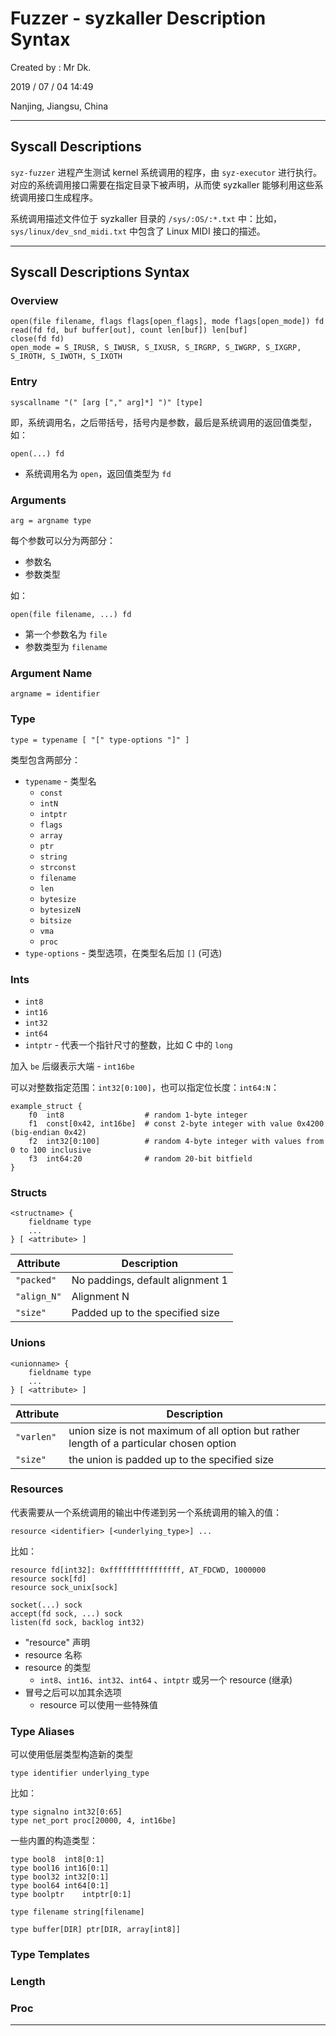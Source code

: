 # Fuzzer - syzkaller Description Syntax

Created by : Mr Dk.

2019 / 07 / 04 14:49

Nanjing, Jiangsu, China

---

## Syscall Descriptions

`syz-fuzzer` 进程产生测试 kernel 系统调用的程序，由 `syz-executor` 进行执行。对应的系统调用接口需要在指定目录下被声明，从而使 syzkaller 能够利用这些系统调用接口生成程序。

系统调用描述文件位于 syzkaller 目录的 `/sys/:OS/:*.txt` 中：比如，`sys/linux/dev_snd_midi.txt` 中包含了 Linux MIDI 接口的描述。

---

## Syscall Descriptions Syntax

### Overview

```
open(file filename, flags flags[open_flags], mode flags[open_mode]) fd
read(fd fd, buf buffer[out], count len[buf]) len[buf]
close(fd fd)
open_mode = S_IRUSR, S_IWUSR, S_IXUSR, S_IRGRP, S_IWGRP, S_IXGRP, S_IROTH, S_IWOTH, S_IXOTH
```

### Entry

```
syscallname "(" [arg ["," arg]*] ")" [type]
```

即，系统调用名，之后带括号，括号内是参数，最后是系统调用的返回值类型，如：

```
open(...) fd
```

* 系统调用名为 `open`，返回值类型为 `fd`

### Arguments

```
arg = argname type
```

每个参数可以分为两部分：

* 参数名
* 参数类型

如：

```
open(file filename, ...) fd
```

* 第一个参数名为 `file`
* 参数类型为 `filename`

### Argument Name

```
argname = identifier
```

### Type

```
type = typename [ "[" type-options "]" ]
```

类型包含两部分：

* `typename` - 类型名
  * `const`
  * `intN`
  * `intptr`
  * `flags`
  * `array`
  * `ptr`
  * `string`
  * `strconst`
  * `filename`
  * `len`
  * `bytesize`
  * `bytesizeN`
  * `bitsize`
  * `vma`
  * `proc`
* `type-options` - 类型选项，在类型名后加 `[]` (可选)

### Ints

* `int8`
* `int16`
* `int32`
* `int64`
* `intptr` - 代表一个指针尺寸的整数，比如 C 中的 `long`

加入 `be` 后缀表示大端 - `int16be`

可以对整数指定范围：`int32[0:100]`，也可以指定位长度：`int64:N`：

```
example_struct {
    f0  int8                  # random 1-byte integer
    f1  const[0x42, int16be]  # const 2-byte integer with value 0x4200 (big-endian 0x42)
    f2  int32[0:100]          # random 4-byte integer with values from 0 to 100 inclusive
    f3  int64:20              # random 20-bit bitfield
}
```

### Structs

```
<structname> {
    fieldname type
    ...
} [ <attribute> ]
```

| Attribute   | Description                      |
| ----------- | -------------------------------- |
| `"packed"`  | No paddings, default alignment 1 |
| `"align_N"` | Alignment N                      |
| `"size"`    | Padded up to the specified size  |

### Unions

```
<unionname> {
    fieldname type
    ...
} [ <attribute> ]
```

| Attribute  | Description                                                  |
| ---------- | ------------------------------------------------------------ |
| `"varlen"` | union size is not maximum of all option but rather length of a particular chosen option |
| `"size"`   | the union is padded up to the specified size                 |

### Resources

代表需要从一个系统调用的输出中传递到另一个系统调用的输入的值：

```
resource <identifier> [<underlying_type>] ...
```

比如：

```
resource fd[int32]: 0xffffffffffffffff, AT_FDCWD, 1000000
resource sock[fd]
resource sock_unix[sock]

socket(...) sock
accept(fd sock, ...) sock
listen(fd sock, backlog int32)
```

* "resource" 声明
* resource 名称
* resource 的类型
  * `int8`、`int16`、`int32`、`int64` 、`intptr` 或另一个 resource (继承)
* 冒号之后可以加其余选项
  * resource 可以使用一些特殊值

### Type Aliases

可以使用低层类型构造新的类型

```
type identifier underlying_type
```

比如：

```
type signalno int32[0:65]
type net_port proc[20000, 4, int16be]
```

一些内置的构造类型：

```
type bool8	int8[0:1]
type bool16	int16[0:1]
type bool32	int32[0:1]
type bool64	int64[0:1]
type boolptr	intptr[0:1]

type filename string[filename]

type buffer[DIR] ptr[DIR, array[int8]]
```

### Type Templates

### Length

### Proc

---

